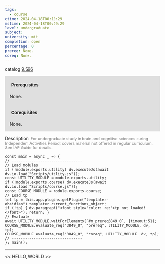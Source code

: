 ```yaml
---
tags:
  - course
ctime: 2024-04-18T00:19:29
mstime: 2024-04-18T00:19:29
level: undergraduate
subject: 
university: mit
completion: open
percentage: 0
prereq: None.
coreq: None.
---
```


catalog [9.S96](http://student.mit.edu/catalog/m9b.html#9.S96)

<span style="display: block; padding: 15px; background-color: rgb(100, 100, 100, 0.2);"><font id="m_prereq3849_0" style="display: block; font-family: Arial, sans-serif; font-weight: bold; padding: 5px">Prerequisites</font><br><span id="prereq3849_0">None.</span></span>
<span style="display: block; padding: 15px; background-color: rgb(100, 100, 100, 0.2);"><font id="m_coreq3849_0" style="display: block; font-family: Arial, sans-serif; font-weight: bold; padding: 5px">Corequisites</font><br><span id="coreq3849_0">None.</span></span>

<font style="">Description:</font>
<font style="color: grey; font-size: 0.8rem;">For undergraduate study in brain and cognitive sciences during Independent Activities Period; covers material not offered in regular curriculum. See IAP Guide for details.</font>

```dataviewjs
const main = async _ => {
// --------------------------------
// Load modules
if (!module.exports.utility) dv.executeJs(await dv.io.load("Scripts/utility.js"));
const UTILITY_MODULE = module.exports.utility;
if (!module.exports.course) dv.executeJs(await dv.io.load("Scripts/course.js"));
const COURSE_MODULE = module.exports.course;
// Load tp
let tp = this.app.plugins.getPlugin("templater-obsidian").templater.current_functions_object;
if (!tp) { dv.paragraph("<font style='color: red'>tp not loaded!</font>"); return; }
// Evaluate
await UTILITY_MODULE.waitForElements(`#m_prereq3849_0`, {timeout:5});
COURSE_MODULE.evaluate_req("3849_0", "prereq", UTILITY_MODULE, dv, tp);
COURSE_MODULE.evaluate_req("3849_0", "coreq", UTILITY_MODULE, dv, tp);
// --------------------------------
}; main();
```

---

<< HELLO, WORLD >>
